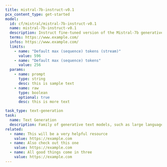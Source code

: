 ```yaml
---
title: mistral-7b-instruct-v0.1
pcx_content_type: get-started
model:
  id: cf/mistral/mistral-7b-instruct-v0.1
  name: mistral-7b-instruct-v0.1
  description: Instruct fine-tuned version of the Mistral-7b generative text model with 7 billion parameters
  terms: https://www.example.com/
  infos: https://www.example.com/
  limits:
    - name: "Default max (sequence) tokens (stream)"
      value: 596
    - name: "Default max (sequence) tokens"
      value: 256
  params:
    - name: prompt
      type: string
      desc: this is sample text
    - name: raw
      type: boolean
      optional: true
      desc: this is more text

task_type: text-generation
task:
  name: Text Generation
  description: Family of generative text models, such as large language models (LLM), that can be adapted for a variety of natural language tasks.
related:
  - name: This will be a very helpful resource
    value: https://example.com
  - name: Also check out this one
    value: https://example.com
  - name: All good things come in three
    value: https://example.com
---
```


